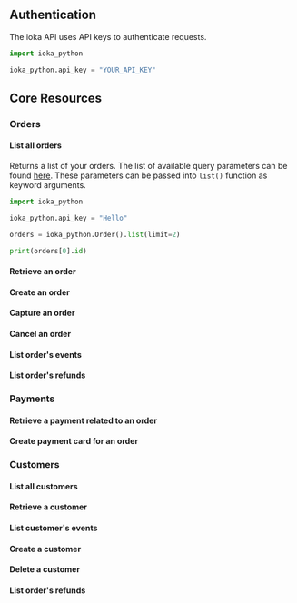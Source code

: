 ## Authentication

The ioka API uses API keys to authenticate requests.

```python
import ioka_python

ioka_python.api_key = "YOUR_API_KEY"
```

## Core Resources

### Orders

#### List all orders

Returns a list of your orders. The list of available query parameters can be
found [here](https://ioka.kz/docs_v2.html#tag/orders/operation/GetOrders).
These parameters can be passed into `list()` function as keyword arguments.

```python
import ioka_python

ioka_python.api_key = "Hello"

orders = ioka_python.Order().list(limit=2)

print(orders[0].id)
```

#### Retrieve an order

#### Create an order

#### Capture an order

#### Cancel an order

#### List order's events

#### List order's refunds

### Payments

#### Retrieve a payment related to an order

#### Create payment card for an order

### Customers

#### List all customers

#### Retrieve a customer

#### List customer's events

#### Create a customer

#### Delete a customer

#### List order's refunds

